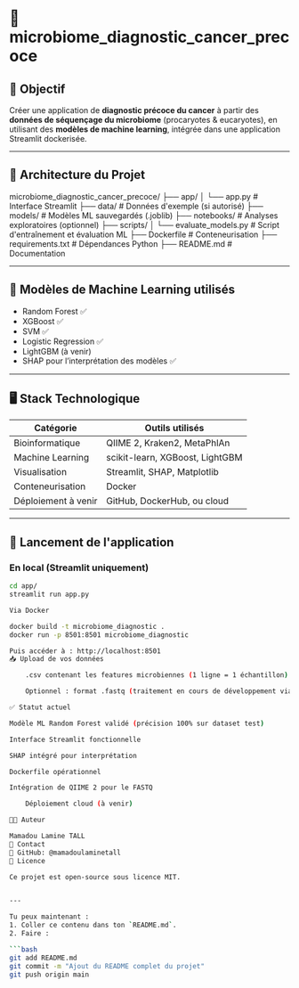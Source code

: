 

# 🧬 microbiome_diagnostic_cancer_precoce

## 🎯 Objectif
Créer une application de **diagnostic précoce du cancer** à partir des **données de séquençage du microbiome** (procaryotes & eucaryotes), en utilisant des **modèles de machine learning**, intégrée dans une application Streamlit dockerisée.

---

## 🧱 Architecture du Projet

microbiome_diagnostic_cancer_precoce/ ├── app/ │ └── app.py # Interface Streamlit ├── data/ # Données d'exemple (si autorisé) ├── models/ # Modèles ML sauvegardés (.joblib) ├── notebooks/ # Analyses exploratoires (optionnel) ├── scripts/ │ └── evaluate_models.py # Script d'entraînement et évaluation ML ├── Dockerfile # Conteneurisation ├── requirements.txt # Dépendances Python ├── README.md # Documentation


---

## 🧠 Modèles de Machine Learning utilisés
- Random Forest ✅
- XGBoost ✅
- SVM ✅
- Logistic Regression ✅
- LightGBM (à venir)
- SHAP pour l’interprétation des modèles ✅

---

## 🖥️ Stack Technologique

| Catégorie            | Outils utilisés                        |
|----------------------|----------------------------------------|
| Bioinformatique      | QIIME 2, Kraken2, MetaPhlAn            |
| Machine Learning     | scikit-learn, XGBoost, LightGBM        |
| Visualisation        | Streamlit, SHAP, Matplotlib            |
| Conteneurisation     | Docker                                 |
| Déploiement à venir  | GitHub, DockerHub, ou cloud            |

---

## 🚀 Lancement de l'application

### En local (Streamlit uniquement)

```bash
cd app/
streamlit run app.py

Via Docker

docker build -t microbiome_diagnostic .
docker run -p 8501:8501 microbiome_diagnostic

Puis accéder à : http://localhost:8501
📥 Upload de vos données

    .csv contenant les features microbiennes (1 ligne = 1 échantillon).

    Optionnel : format .fastq (traitement en cours de développement via QIIME 2).

✅ Statut actuel

Modèle ML Random Forest validé (précision 100% sur dataset test)

Interface Streamlit fonctionnelle

SHAP intégré pour interprétation

Dockerfile opérationnel

Intégration de QIIME 2 pour le FASTQ

    Déploiement cloud (à venir)

👨‍💻 Auteur

Mamadou Lamine TALL
📧 Contact
🔗 GitHub: @mamadoulaminetall
📄 Licence

Ce projet est open-source sous licence MIT.


---

Tu peux maintenant :
1. Coller ce contenu dans ton `README.md`.
2. Faire :

```bash
git add README.md
git commit -m "Ajout du README complet du projet"
git push origin main